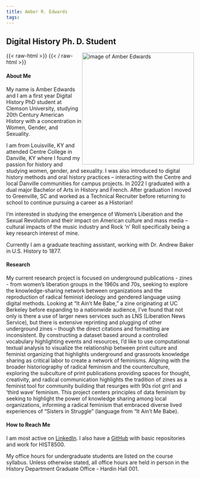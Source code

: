 ```yaml
---
title: Amber R. Edwards
tags:
---
```


## Digital History Ph. D. Student


{{< raw-html >}}
<img src="images/24Headshot.jpg" alt="image of Amber Edwards" style="height:300px; float :right; paddding:5px"/>
{{< / raw-html >}}

#### About Me
My name is Amber Edwards and I am a first year Digital History PhD student at Clemson University, studying 20th Century American History with a concentration in Women, Gender, and Sexuality. 

I am from Louisville, KY and attended Centre College in Danville, KY where I found my passion for history and studying women, gender, and sexuality. I was also introduced to digital history methods and oral history practices – interacting with the Centre and local Danville communities for campus projects. In 2022 I graduated with a dual major Bachelor of Arts in History and French. After graduation I moved to Greenville, SC and worked as a Technical Recruiter before returning to school to continue pursuing a career as a Historian!

I’m interested in studying the emergence of Women’s Liberation and the Sexual Revolution and their impact on American culture and mass media – cultural impacts of the music industry and Rock ‘n’ Roll specifically being a key research interest of mine. 

Currently I am a graduate teaching assistant, working with Dr. Andrew Baker in U.S. History to 1877.

#### Research
My current research project is focused on underground publications - zines - from women’s liberation groups in the 1960s and 70s, seeking to explore the knowledge-sharing network between organizations and the reproduction of radical feminist ideology and gendered language using digital methods. Looking at “It Ain’t Me Babe,” a zine originating at UC Berkeley before expanding to a nationwide audience, I’ve found that not only is there a use of larger news services such as LNS (Liberation News Service), but there is extensive reprinting and plugging of other underground zines – though the direct citations and formatting are inconsistent. By constructing a dataset based around a controlled vocabulary highlighting events and resources, I’d like to use computational textual analysis to visualize the relationship between print culture and feminist organizing that highlights underground and grassroots knowledge sharing as critical labor to create a network of feminisms. Aligning with the broader historiography of radical feminism and the counterculture, exploring the subculture of print publications providing spaces for thought, creativity, and radical communication highlights the tradition of zines as a feminist tool for community building that resurges with 90s riot grrl and ‘third wave’ feminism. This project centers principles of data feminism by seeking to highlight the power of knowledge sharing among local organizations, informing a radical feminism that embraced diverse lived experiences of “Sisters in Struggle” (language from “It Ain’t Me Babe).


#### How to Reach Me
I am most active on [LinkedIn](https://www.linkedin.com/in/amber-edwards-82135b231/). I also have a [GitHub](https://github.com/amber-r-edwards) with basic repositories and work for HIST8500.

My office hours for undergraduate students are listed on the course syllabus. Unless otherwise stated, all office hours are held in person in the History Department Graduate Office - Hardin Hall 001.
